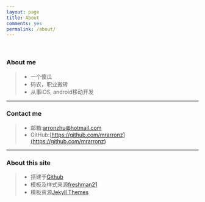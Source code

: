 ```yaml
---
layout: page
title: About
comments: yes
permalink: /about/
---
```


<br/>

###  About me

>  * 一个傻瓜
>  * 码农，职业搬砖
>  * 从事iOS, android移动开发

---

###  Contact me

>  * 邮箱:arronzhu@hotmail.com    
>  * GitHub:[https://github.com/mrarronz](https://github.com/mrarronz)  

---

###  About this site

> * 搭建于[Github](https://github.com/mrarronz/mrarronz.github.io)  
> * 模板及样式来源[freshman21](https://github.com/yulijia/freshman21/)
> * 模板资源[Jekyll Themes](http://jekyllthemes.org/)

<br/>

